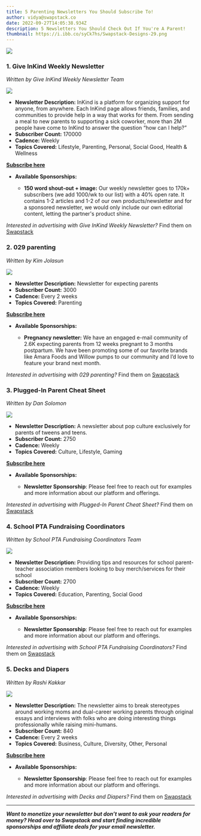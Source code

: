 ```yaml
---
title: 5 Parenting Newsletters You Should Subscribe To!
author: vidya@swapstack.co
date: 2022-09-27T14:05:38.934Z
description: 5 Newsletters You Should Check Out If You're A Parent!
thumbnail: https://i.ibb.co/syCk7hs/Swapstack-Designs-29.png
---
```

![](https://i.ibb.co/syCk7hs/Swapstack-Designs-29.png)

### 1. **Give InKind Weekly Newsletter**

*Written by Give InKind Weekly Newsletter Team*

![](https://i.ibb.co/SfqkLVS/https-s3-amazonaws-com-appforest-uf-f1653678843090x148510473517774000-logo-1500-1.png)

* **Newsletter Description:** InKind is a platform for organizing support for anyone, from anywhere. Each InKind page allows friends, families, and communities to provide help in a way that works for them. From sending a meal to new parents to supporting a sick coworker, more than 2M people have come to InKind to answer the question “how can I help?”
* **Subscriber Count:** 170000
* **Cadence:** Weekly
* **Topics Covered:** Lifestyle, Parenting, Personal, Social Good, Health & Wellness

**[Subscribe here](https://www.giveinkind.com/)**

* **Available Sponsorships:**

  * **150 word shout-out + image:** Our weekly newsletter goes to 170k+ subscribers (we add 1000/wk to our list) with a 40% open rate. It contains 1-2 articles and 1-2 of our own products/newsletter and for a sponsored newsletter, we would only include our own editorial content, letting the partner's product shine.

*Interested in advertising with Give InKind Weekly Newsletter?* Find them on [Swapstack](https://www.swapstack.co/)

### 2. **029 parenting**

*Written by Kim Jolasun*

![](https://i.ibb.co/PwVnp4G/https-s3-amazonaws-com-appforest-uf-f1632388359372x661967459005370600-In-Shot-20210923-051216313.jpg)

* **Newsletter Description:** Newsletter for expecting parents
* **Subscriber Count:** 3000
* **Cadence:** Every 2 weeks
* **Topics Covered:** Parenting

**[Subscribe here](https://eepurl.com/hl3Xkv)**

* **Available Sponsorships:**

  * **Pregnancy newsletter:** We have an engaged e-mail community of 2.6K expecting parents from 12 weeks pregnant to 3 months postpartum. We have been promoting some of our favorite brands like Amara Foods and Willow pumps to our community and I’d love to feature your brand next month.

*Interested in advertising with 029 parenting?* Find them on [Swapstack](https://www.swapstack.co/)

### 3. **Plugged-In Parent Cheat Sheet**

*Written by Dan Solomon*

![](https://i.ibb.co/cwDGk4K/https-s3-amazonaws-com-appforest-uf-f1618545510367x651298195415689300-PIP-logo-color29.jpg)

* **Newsletter Description:** A newsletter about pop culture exclusively for parents of tweens and teens.
* **Subscriber Count:** 2750
* **Cadence:** Weekly
* **Topics Covered:** Culture, Lifestyle, Gaming

**[Subscribe here](https://pluggedinparent.guide/)**

* **Available Sponsorships:**

  * **Newsletter Sponsorship**: Please feel free to reach out for examples and more information about our platform and offerings.

*Interested in advertising with Plugged-In Parent Cheat Sheet?* Find them on [Swapstack](https://www.swapstack.co/)

### 4. **School PTA Fundraising Coordinators**

*Written by School PTA Fundraising Coordinators Team*

![](https://i.ibb.co/DwL82Md/https-s3-amazonaws-com-appforest-uf-f1652359181747x103752669405147600-Plan-Social-outline.png)

* **Newsletter Description:** Providing tips and resources for school parent-teacher association members looking to buy merch/services for their school
* **Subscriber Count:** 2700
* **Cadence:** Weekly
* **Topics Covered:** Education, Parenting, Social Good

**[Subscribe here](https://plansocial.app/)**

* **Available Sponsorships:**

  * **Newsletter Sponsorship**: Please feel free to reach out for examples and more information about our platform and offerings.

*Interested in advertising with School PTA Fundraising Coordinators?* Find them on [Swapstack](https://www.swapstack.co/)

### 5. **Decks and Diapers**

*Written by Rashi Kakkar*

![](https://i.ibb.co/0K7zTp4/Decks20and20-Diapers-1.jpg)

* **Newsletter Description:** The newsletter aims to break stereotypes around working moms and dual-career working parents through original essays and interviews with folks who are doing interesting things professionally while raising mini-humans.
* **Subscriber Count:** 840
* **Cadence:** Every 2 weeks
* **Topics Covered:** Business, Culture, Diversity, Other, Personal

**[Subscribe here](https://decksanddiapers.substack.com/)**

* **Available Sponsorships:**

  * **Newsletter Sponsorship**: Please feel free to reach out for examples and more information about our platform and offerings.

*Interested in advertising with Decks and Diapers?* Find them on [Swapstack](https://www.swapstack.co/)

- - -

***Want to monetize your newsletter but don’t want to ask your readers for money? Head over to Swapstack and start finding incredible sponsorships and affiliate deals for your email newsletter.***
